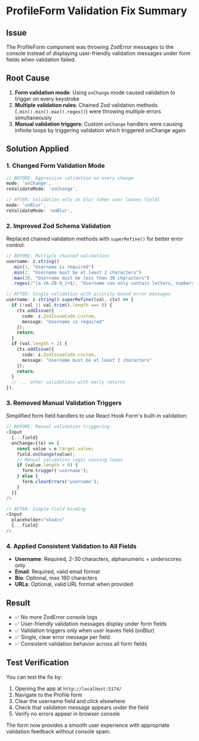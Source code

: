 # ProfileForm Validation Fix Summary

## Issue

The ProfileForm component was throwing ZodError messages to the console instead of displaying user-friendly validation messages under form fields when validation failed.

## Root Cause

1. **Form validation mode**: Using `onChange` mode caused validation to trigger on every keystroke
2. **Multiple validation rules**: Chained Zod validation methods (`.min().min().max().regex()`) were throwing multiple errors simultaneously
3. **Manual validation triggers**: Custom `onChange` handlers were causing infinite loops by triggering validation which triggered onChange again

## Solution Applied

### 1. Changed Form Validation Mode

```typescript
// BEFORE: Aggressive validation on every change
mode: 'onChange',
reValidateMode: 'onChange',

// AFTER: Validation only on blur (when user leaves field)
mode: 'onBlur',
reValidateMode: 'onBlur',
```

### 2. Improved Zod Schema Validation

Replaced chained validation methods with `superRefine()` for better error control:

```typescript
// BEFORE: Multiple chained validations
username: z.string()
  .min(1, "Username is required")
  .min(2, "Username must be at least 2 characters")
  .max(30, "Username must be less than 30 characters")
  .regex(/^[a-zA-Z0-9_]+$/, "Username can only contain letters, numbers, and underscores"),

// AFTER: Single validation with priority-based error messages
username: z.string().superRefine((val, ctx) => {
  if (!val || val.trim().length === 0) {
    ctx.addIssue({
      code: z.ZodIssueCode.custom,
      message: "Username is required"
    });
    return;
  }
  if (val.length < 2) {
    ctx.addIssue({
      code: z.ZodIssueCode.custom,
      message: "Username must be at least 2 characters"
    });
    return;
  }
  // ... other validations with early returns
}),
```

### 3. Removed Manual Validation Triggers

Simplified form field handlers to use React Hook Form's built-in validation:

```typescript
// BEFORE: Manual validation triggering
<Input
  {...field}
  onChange={(e) => {
    const value = e.target.value;
    field.onChange(value);
    // Manual validation logic causing loops
    if (value.length > 0) {
      form.trigger('username');
    } else {
      form.clearErrors('username');
    }
  }}
/>

// AFTER: Simple field binding
<Input
  placeholder="shadcn"
  {...field}
/>
```

### 4. Applied Consistent Validation to All Fields

- **Username**: Required, 2-30 characters, alphanumeric + underscores only
- **Email**: Required, valid email format
- **Bio**: Optional, max 160 characters
- **URLs**: Optional, valid URL format when provided

## Result

- ✅ No more ZodError console logs
- ✅ User-friendly validation messages display under form fields
- ✅ Validation triggers only when user leaves field (onBlur)
- ✅ Single, clear error message per field
- ✅ Consistent validation behavior across all form fields

## Test Verification

You can test the fix by:

1. Opening the app at `http://localhost:5174/`
2. Navigate to the Profile form
3. Clear the username field and click elsewhere
4. Check that validation message appears under the field
5. Verify no errors appear in browser console

The form now provides a smooth user experience with appropriate validation feedback without console spam.
